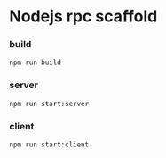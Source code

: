 # Nodejs rpc scaffold

### build
```
npm run build
```

### server
```
npm run start:server
```

### client
```
npm run start:client
```